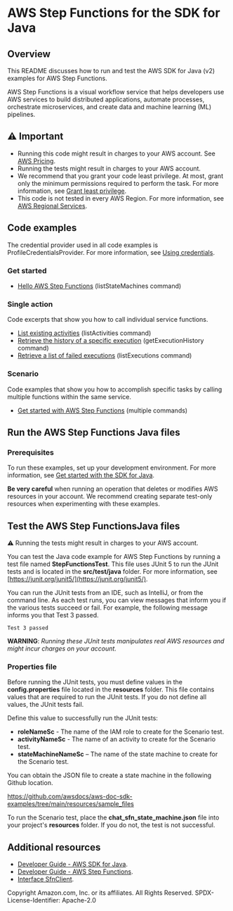 # AWS Step Functions for the SDK for Java

## Overview
This README discusses how to run and test the AWS SDK for Java (v2) examples for AWS Step Functions.

AWS Step Functions is a visual workflow service that helps developers use AWS services to build distributed applications, automate processes, orchestrate microservices, and create data and machine learning (ML) pipelines.

## ⚠️ Important
* Running this code might result in charges to your AWS account. See [AWS Pricing](https://aws.amazon.com/pricing/).
* Running the tests might result in charges to your AWS account.
* We recommend that you grant your code least privilege. At most, grant only the minimum permissions required to perform the task. For more information, see [Grant least privilege](https://docs.aws.amazon.com/IAM/latest/UserGuide/best-practices.html#grant-least-privilege). 
* This code is not tested in every AWS Region. For more information, see [AWS Regional Services](https://aws.amazon.com/about-aws/global-infrastructure/regional-product-services).

## Code examples

The credential provider used in all code examples is ProfileCredentialsProvider. For more information, see [Using credentials](https://docs.aws.amazon.com/sdk-for-java/latest/developer-guide/credentials.html).

### Get started

- [Hello AWS Step Functions](https://github.com/awsdocs/aws-doc-sdk-examples/blob/main/javav2/example_code/stepfunctions/src/main/java/com/example/stepfunctions/CreateStateMachine.java) (listStateMachines command)

### Single action

Code excerpts that show you how to call individual service functions.

- [List existing activities](https://github.com/awsdocs/aws-doc-sdk-examples/blob/main/javav2/example_code/stepfunctions/src/main/java/com/example/stepfunctions/ListActivities.java) (listActivities command)
- [Retrieve the history of a specific execution](https://github.com/awsdocs/aws-doc-sdk-examples/blob/main/javav2/example_code/stepfunctions/src/main/java/com/example/stepfunctions/GetExecutionHistory.java) (getExecutionHistory command)
- [Retrieve a list of failed executions](https://github.com/awsdocs/aws-doc-sdk-examples/blob/main/javav2/example_code/stepfunctions/src/main/java/com/example/stepfunctions/GetFailedExecutions.java) (listExecutions command)

### Scenario 

Code examples that show you how to accomplish specific tasks by calling multiple functions within the same service.

- [Get started with AWS Step Functions](https://github.com/awsdocs/aws-doc-sdk-examples/blob/main/javav2/example_code/route53/src/main/java/com/example/route/StepFunctionsScenario.java) (multiple commands)

## Run the AWS Step Functions Java files

### Prerequisites

To run these examples, set up your development environment. For more information, 
see [Get started with the SDK for Java](https://docs.aws.amazon.com/sdk-for-java/latest/developer-guide/setup.html). 

**Be very careful** when running an operation that deletes or modifies AWS resources in your account. We recommend creating separate test-only resources when experimenting with these examples.

 ## Test the AWS Step FunctionsJava files
 
 ⚠️ Running the tests might result in charges to your AWS account.

You can test the Java code example for AWS Step Functions by running a test file named **StepFunctionsTest**. This file uses JUnit 5 to run the JUnit tests and is located in the **src/test/java** folder. For more information, see [https://junit.org/junit5/](https://junit.org/junit5/).

You can run the JUnit tests from an IDE, such as IntelliJ, or from the command line. As each test runs, you can view messages that inform you if the various tests succeed or fail. For example, the following message informs you that Test 3 passed.

	Test 3 passed

**WARNING**: _Running these JUnit tests manipulates real AWS resources and might incur charges on your account._

 ### Properties file
Before running the JUnit tests, you must define values in the **config.properties** file located in the **resources** folder. This file contains values that are required to run the JUnit tests. If you do not define all values, the JUnit tests fail.

Define this value to successfully run the JUnit tests:

- **roleNameSc** - The name of the IAM role to create for the Scenario test.
- **activityNameSc** - The name of an activity to create for the Scenario test.
- **stateMachineNameSc** – The name of the state machine to create for the Scenario test.

You can obtain the JSON file to create a state machine in the following Github location. 

https://github.com/awsdocs/aws-doc-sdk-examples/tree/main/resources/sample_files

To run the Scenario test, place the **chat_sfn_state_machine.json** file into your project's **resources** folder. If you do not, the test is not successful. 


## Additional resources
* [Developer Guide - AWS SDK for Java](https://docs.aws.amazon.com/sdk-for-java/latest/developer-guide/home.html).
* [Developer Guide - AWS Step Functions](https://docs.aws.amazon.com/step-functions/latest/dg/welcome.html).
* [Interface SfnClient](https://sdk.amazonaws.com/java/api/latest/software/amazon/awssdk/services/sfn/SfnClient.html).


Copyright Amazon.com, Inc. or its affiliates. All Rights Reserved. SPDX-License-Identifier: Apache-2.0
